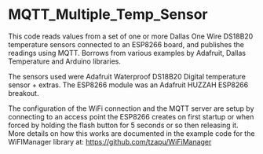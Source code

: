 # MQTT_Multiple_Temp_Sensor

This code reads values from a set of one or more Dallas One Wire DS18B20 temperature
sensors connected to an ESP8266 board, and publishes the readings using MQTT.
Borrows from various examples by Adafruit, Dallas Temperature and Arduino libraries.

The sensors used were Adafruit Waterproof DS18B20 Digital temperature sensor + extras.
The ESP8266 module was an Adafruit HUZZAH ESP8266 breakout.

The configuration of the WiFi connection and the MQTT server are
setup by connecting to an access point the ESP8266 creates on first
startup or when forced by holding the flash button for 5 seconds or so then releasing it.
More details on how this works are
documented in the example code for the WiFIManager library at:
https://github.com/tzapu/WiFiManager

